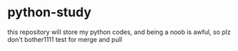 # python-study
this repository will store my python codes, and being a noob is awful, so plz don't bother1111
test for merge and pull
